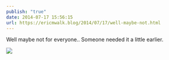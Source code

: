 ```yaml
---
publish: "true"
date: 2014-07-17 15:56:15
url: https://ericmwalk.blog/2014/07/17/well-maybe-not.html
---
```


Well maybe not for everyone.. Someone needed it a little earlier.

![](https://ericmwalk.blog/uploads/2022/0d5dceccc1.jpg)